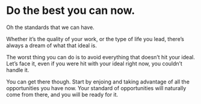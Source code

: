 # Do the best you can now.


Oh the standards that we can have.

Whether it’s the quality of your work, or the type of life you lead, there’s
always a dream of what that ideal is.

The worst thing you can do is to avoid everything that doesn’t hit your ideal.
Let’s face it, even if you were hit with your ideal right now, you couldn’t
handle it.

You can get there though. Start by enjoing and taking advantage of all the
opportunities you have now. Your standard of opportunities will naturally come
from there, and you will be ready for it.

